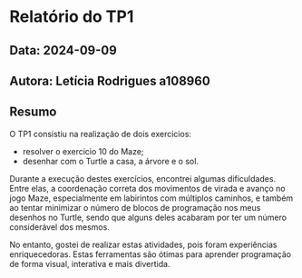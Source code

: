 # Relatório do TP1
## Data: 2024-09-09
## Autora: Letícia Rodrigues a108960

## Resumo

O TP1 consistiu na realização de dois exercicios:
* resolver o exercicio 10 do Maze;
* desenhar com o Turtle a casa, a árvore e o sol.

Durante a execução destes exercícios, encontrei algumas dificuldades. Entre elas, a coordenação correta dos movimentos de virada e avanço no jogo Maze, especialmente em labirintos com múltiplos caminhos, e também ao tentar minimizar o número de blocos de programação nos meus desenhos no Turtle, sendo que alguns deles acabaram por ter um número considerável dos mesmos.

No entanto, gostei de realizar estas atividades, pois foram experiências enriquecedoras. Estas ferramentas são ótimas para aprender programação de forma visual, interativa e mais divertida.



